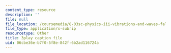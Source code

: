 ```yaml
---
content_type: resource
description: ''
file: null
file_location: /coursemedia/8-03sc-physics-iii-vibrations-and-waves-fall-2016/06cbe36eb7f05f8e842f6b2ad116724a_T2n6fVybLcU.vtt
file_type: application/x-subrip
resourcetype: Other
title: 3play caption file
uid: 06cbe36e-b7f0-5f8e-842f-6b2ad116724a
---
```

